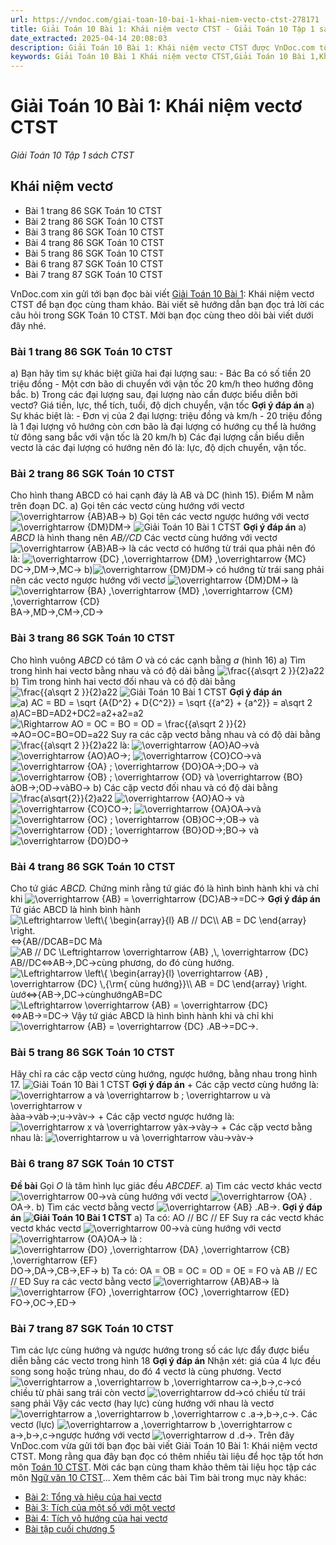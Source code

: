 ```yaml
---
url: https://vndoc.com/giai-toan-10-bai-1-khai-niem-vecto-ctst-278171
title: Giải Toán 10 Bài 1: Khái niệm vectơ CTST - Giải Toán 10 Tập 1 sách CTST - VnDoc.com
date_extracted: 2025-04-14 20:08:03
description: Giải Toán 10 Bài 1: Khái niệm vectơ CTST được VnDoc.com tổng hợp và xin gửi tới bạn đọc cùng tham khảo.
keywords: Giải Toán 10 Bài 1 Khái niệm vectơ CTST,Giải Toán 10 Bài 1,Khái niệm vectơ,giải toán 10,toán 10 bài 1,toán 10,toán 10 CTST
---
```


# Giải Toán 10 Bài 1: Khái niệm vectơ CTST
 _Giải Toán 10 Tập 1 sách CTST_
## Khái niệm vectơ
  * Bài 1 trang 86 SGK Toán 10 CTST
  * Bài 2 trang 86 SGK Toán 10 CTST
  * Bài 3 trang 86 SGK Toán 10 CTST
  * Bài 4 trang 86 SGK Toán 10 CTST
  * Bài 5 trang 86 SGK Toán 10 CTST
  * Bài 6 trang 87 SGK Toán 10 CTST
  * Bài 7 trang 87 SGK Toán 10 CTST

VnDoc.com xin gửi tới bạn đọc bài viết [Giải Toán 10 Bài 1](<https://vndoc.com/giai-toan-10-bai-1-khai-niem-vecto-ctst-278171>): Khái niệm vectơ CTST để bạn đọc cùng tham khảo. Bài viết sẽ hướng dẫn bạn đọc trả lời các câu hỏi trong SGK Toán 10 CTST. Mời bạn đọc cùng theo dõi bài viết dưới đây nhé.
### Bài 1 trang 86 SGK Toán 10 CTST
a\) Bạn hãy tìm sự khác biệt giữa hai đại lượng sau:
\- Bác Ba có số tiền 20 triệu đồng
\- Một cơn bão di chuyển với vận tốc 20 km/h theo hướng đông bắc.
b\) Trong các đại lượng sau, đại lượng nào cần được biểu diễn bởi vectơ?
Giá tiền, lực, thể tích, tuổi, độ dịch chuyển, vận tốc
**Gợi ý đáp án**
a\) Sự khác biệt là:
\- Đơn vị của 2 đại lượng: triệu đồng và km/h
\- 20 triệu đồng là 1 đại lượng vô hướng còn cơn bão là đại lượng có hướng cụ thể là hướng từ đông sang bắc với vận tốc là 20 km/h
b\) Các đại lượng cần biểu diễn vectơ là các đại lượng có hướng nên đó là: lực, độ dịch chuyển, vận tốc.
### Bài 2 trang 86 SGK Toán 10 CTST
Cho hình thang ABCD có hai cạnh đáy là AB và DC \(hình 15\). Điểm M nằm trên đoạn DC.
a\) Gọi tên các vectơ cùng hướng với vectơ ![\\overrightarrow {AB}](https://i.vdoc.vn/data/image/blank.png)AB→
b\) Gọi tên các vectơ ngược hướng với vectơ ![\\overrightarrow {DM}](https://i.vdoc.vn/data/image/blank.png)DM→
![Giải Toán 10 Bài 1 CTST](https://i.vdoc.vn/data/image/2022/10/13/giai-toan-10-bai-1-khai-niem-vecto-1.jpg)
**Gợi ý đáp án**
a\) _ABCD_ là hình thang nên _AB//CD_
Các vectơ cùng hướng với vectơ ![\\overrightarrow {AB}](https://i.vdoc.vn/data/image/blank.png)AB→ là các vectơ có hướng từ trái qua phải nên đó là: ![\\overrightarrow {DC} ,\\overrightarrow {DM} ,\\overrightarrow {MC}](https://i.vdoc.vn/data/image/blank.png)DC→,DM→,MC→
b\)![\\overrightarrow {DM}](https://i.vdoc.vn/data/image/blank.png)DM→ có hướng từ trái sang phải nên các vectơ ngược hướng với vectơ ![\\overrightarrow {DM}](https://i.vdoc.vn/data/image/blank.png)DM→ là ![\\overrightarrow {BA} ,\\overrightarrow {MD} ,\\overrightarrow {CM} ,\\overrightarrow {CD}](https://i.vdoc.vn/data/image/blank.png)BA→,MD→,CM→,CD→
### Bài 3 trang 86 SGK Toán 10 CTST
Cho hình vuông _ABCD_ có tâm _O_ và có các cạnh bằng _a_ \(hình 16\)
a\) Tìm trong hình hai vectơ bằng nhau và có độ dài bằng ![\\frac{{a\\sqrt 2 }}{2}](https://i.vdoc.vn/data/image/blank.png)a22
b\) Tìm trong hình hai vectơ đối nhau và có độ dài bằng ![\\frac{{a\\sqrt 2 }}{2}](https://i.vdoc.vn/data/image/blank.png)a22
![Giải Toán 10 Bài 1 CTST](https://i.vdoc.vn/data/image/2022/10/13/giai-toan-10-bai-1-khai-niem-vecto-2.jpg)
**Gợi ý đáp án**
![a\) AC = BD = \\sqrt {A{D^2} + D{C^2}} = \\sqrt {{a^2} + {a^2}} = a\\sqrt 2](https://i.vdoc.vn/data/image/blank.png) a\)AC=BD=AD2+DC2=a2+a2=a2
![\\Rightarrow AO = OC = BO = OD = \\frac{{a\\sqrt 2 }}{2}](https://i.vdoc.vn/data/image/blank.png)⇒AO=OC=BO=OD=a22
Suy ra các cặp vectơ bằng nhau và có độ dài bằng ![\\frac{{a\\sqrt 2 }}{2}](https://i.vdoc.vn/data/image/blank.png)a22 là:
![\\overrightarrow {AO}](https://i.vdoc.vn/data/image/blank.png)AO→và![\\overrightarrow {AO}](https://i.vdoc.vn/data/image/blank.png)AO→; ![\\overrightarrow {CO}](https://i.vdoc.vn/data/image/blank.png)CO→và ![\\overrightarrow {OA} ; \\overrightarrow {DO}](https://i.vdoc.vn/data/image/blank.png)OA→;DO→ và ![\\overrightarrow {OB} ; \\overrightarrow {OD} và \\overrightarrow {BO}](https://i.vdoc.vn/data/image/blank.png)àOB→;OD→vàBO→
b\) Các cặp vectơ đối nhau và có độ dài bằng ![\\frac{a\\sqrt{2}}{2}](https://i.vdoc.vn/data/image/blank.png)a22
![\\overrightarrow {AO}](https://i.vdoc.vn/data/image/blank.png)AO→ và ![\\overrightarrow {CO}](https://i.vdoc.vn/data/image/blank.png)CO→; ![\\overrightarrow {OA}](https://i.vdoc.vn/data/image/blank.png)OA→và ![\\overrightarrow {OC} ; \\overrightarrow {OB}](https://i.vdoc.vn/data/image/blank.png)OC→;OB→ và ![\\overrightarrow {OD} ; \\overrightarrow {BO}](https://i.vdoc.vn/data/image/blank.png)OD→;BO→ và ![\\overrightarrow {DO}](https://i.vdoc.vn/data/image/blank.png)DO→
### Bài 4 trang 86 SGK Toán 10 CTST
Cho tứ giác _ABCD._ Chứng minh rằng tứ giác đó là hình bình hành khi và chỉ khi ![\\overrightarrow {AB} = \\overrightarrow {DC}](https://i.vdoc.vn/data/image/blank.png)AB→=DC→
**Gợi ý đáp án**
Tứ giác ABCD là hình bình hành
![\\Leftrightarrow \\left\\{ \\begin{array}{l}
AB // DC\\\\
AB = DC
\\end{array} \\right.](https://i.vdoc.vn/data/image/blank.png)⇔\{AB//DCAB=DC
Mà ![AB // DC \\Leftrightarrow \\overrightarrow {AB} ,\\, \\overrightarrow {DC}](https://i.vdoc.vn/data/image/blank.png)AB//DC⇔AB→,DC→cùng phương, do đó cùng hướng.
![\\Leftrightarrow \\left\\{ \\begin{array}{l}
\\overrightarrow {AB} , \\overrightarrow {DC} \\,{\\rm{ cùng hướng}}\\\\
AB = DC
\\end{array} \\right.](https://i.vdoc.vn/data/image/blank.png)ùướ⇔\{AB→,DC→cùnghướngAB=DC
![\\Leftrightarrow \\overrightarrow {AB} = \\overrightarrow {DC}](https://i.vdoc.vn/data/image/blank.png)⇔AB→=DC→
Vậy tứ giác ABCD là hình bình hành khi và chỉ khi ![\\overrightarrow {AB} = \\overrightarrow {DC} .](https://i.vdoc.vn/data/image/blank.png)AB→=DC→.
### Bài 5 trang 86 SGK Toán 10 CTST
Hãy chỉ ra các cặp vectơ cùng hướng, ngược hướng, bằng nhau trong hình 17.
![Giải Toán 10 Bài 1 CTST](https://i.vdoc.vn/data/image/2022/10/13/giai-toan-10-bai-1-khai-niem-vecto-3.jpg)
**Gợi ý đáp án**
\+ Các cặp vectơ cùng hướng là: ![\\overrightarrow a và \\overrightarrow b ; \\overrightarrow u và \\overrightarrow v](https://i.vdoc.vn/data/image/blank.png)ààa→vàb→;u→vàv→
\+ Các cặp vectơ ngược hướng là:![\\overrightarrow x và \\overrightarrow y](https://i.vdoc.vn/data/image/blank.png)àx→vày→
\+ Các cặp vectơ bằng nhau là: ![\\overrightarrow u và \\overrightarrow v](https://i.vdoc.vn/data/image/blank.png)àu→vàv→
### Bài 6 trang 87 SGK Toán 10 CTST
**Đề bài**
Gọi _O_ là tâm hình lục giác đều _ABCDEF._
a\) Tìm các vectơ khác vectơ ![\\overrightarrow 0](https://i.vdoc.vn/data/image/blank.png)0→và cùng hướng với vectơ ![\\overrightarrow {OA} .](https://i.vdoc.vn/data/image/blank.png)OA→.
b\) Tìm các vectơ bằng vectơ ![\\overrightarrow {AB} .](https://i.vdoc.vn/data/image/blank.png)AB→.
**Gợi ý đáp án**
**![Giải Toán 10 Bài 1 CTST](https://i.vdoc.vn/data/image/2022/10/13/giai-toan-10-bai-1-khai-niem-vecto-4.jpg)**
a\) Ta có: AO // BC // EF
Suy ra các vectơ khác vectơ khác vectơ ![\\overrightarrow 0](https://i.vdoc.vn/data/image/blank.png)0→và cùng hướng với vectơ ![\\overrightarrow {OA}](https://i.vdoc.vn/data/image/blank.png)OA→ là : ![\\overrightarrow {DO} ,\\overrightarrow {DA} ,\\overrightarrow {CB} ,\\overrightarrow {EF}](https://i.vdoc.vn/data/image/blank.png)DO→,DA→,CB→,EF→
b\) Ta có: OA = OB = OC = OD = OE = FO và AB // EC // ED
Suy ra các vectơ bằng vectơ ![\\overrightarrow {AB}](https://i.vdoc.vn/data/image/blank.png)AB→ là ![\\overrightarrow {FO} ,\\overrightarrow {OC} ,\\overrightarrow {ED}](https://i.vdoc.vn/data/image/blank.png)FO→,OC→,ED→
### Bài 7 trang 87 SGK Toán 10 CTST
Tìm các lực cùng hướng và ngược hướng trong số các lực đẩy được biểu diễn bằng các vectơ trong hình 18
**Gợi ý đáp án**
Nhận xét: giá của 4 lực đều song song hoặc trùng nhau, do đó 4 vectơ là cùng phương.
Vectơ ![\\overrightarrow a ,\\overrightarrow b ,\\overrightarrow c](https://i.vdoc.vn/data/image/blank.png)a→,b→,c→có chiều từ phải sang trái còn vectơ ![\\overrightarrow d](https://i.vdoc.vn/data/image/blank.png)d→có chiều từ trái sang phải
Vậy các vectơ \(hay lực\) cùng hướng với nhau là vectơ ![\\overrightarrow a ,\\overrightarrow b ,\\overrightarrow c .](https://i.vdoc.vn/data/image/blank.png)a→,b→,c→.
Các vectơ \(lực\) ![\\overrightarrow a ,\\overrightarrow b ,\\overrightarrow c](https://i.vdoc.vn/data/image/blank.png)a→,b→,c→ngược hướng với vectơ ![\\overrightarrow d .](https://i.vdoc.vn/data/image/blank.png)d→.
Trên đây VnDoc.com vừa gửi tới bạn đọc bài viết Giải Toán 10 Bài 1: Khái niệm vectơ CTST. Mong rằng qua đây bạn đọc có thêm nhiều tài liệu để học tập tốt hơn môn [Toán 10 CTST](<https://vndoc.com/toan-10-chan-troi-sang-tao-tap1>). Mời các bạn cùng tham khảo thêm tài liệu học tập các môn [Ngữ văn 10 CTST](<https://vndoc.com/ngu-van-10-chan-troi-sang-tao-tap1>)...
Xem thêm các bài Tìm bài trong mục này khác:
  * [Bài 2: Tổng và hiệu của hai vectơ](</giai-toan-10-bai-2-tong-va-hieu-cua-hai-vecto-ctst-278175>)
  * [Bài 3: Tích của một số với một vectơ](</giai-toan-10-bai-3-tich-cua-mot-so-voi-mot-vecto-ctst-278180>)
  * [Bài 4: Tích vô hướng của hai vectơ](</giai-toan-10-bai-4-tich-vo-huong-cua-hai-vecto-ctst-278185>)
  * [Bài tập cuối chương 5](</bai-tap-cuoi-chuong-5-ctst-278188>)

